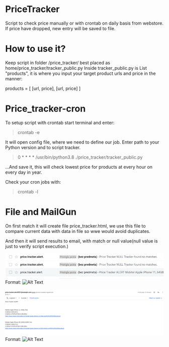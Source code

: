 # PriceTracker

Script to check price manually or with crontab on daily basis from webstore.
If price have dropped, new entry will be saved to file.

# How to use it?

Keep script in folder  /price_tracker/ best placed as home/price_tracker/tracker_public.py 
Inside tracker_public.py is List "products", it is where you input your target product urls and price in the manner:

products = [
    [url, price],
    [url, price]
]


# Price_tracker-cron

To setup script with crontab start terminal and enter:
> crontab -e

It will open config file, where we need to define our job.
Enter path to your Python version and to script tracker.

>
> 0 * * * *  /usr/bin/python3.8 ./price_tracker/tracker_public.py   

...And save it, this will check lowest price for products at every hour on every day in year.

Check your cron jobs with:
>crontab -l

# File and MailGun 

On first match it will create file price_tracker.html, we use this file to compare current data with data in file so
wwe would avoid duplicates.


And then it will send results to email, with match or null value(null value is just to verify script execution.) 

![GitHub Logo](/email_result_list.png)
Format: ![Alt Text](url)

![GitHub Logo](/email_result.png)
Format: ![Alt Text](url)









